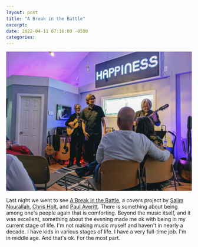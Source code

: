 ```yaml
---
layout: post
title: "A Break in the Battle"
excerpt: 
date: 2022-04-11 07:16:09 -0500
categories: 
---
```


![](/assets/2022/04/break-in-the-battle.jpg)

Last night we went to see [A Break in the Battle](https://abreakinthebattle.bandcamp.com/), a covers project by [Salim Nourallah](/2019/05/05/salim-retrospective/), [Chris Holt](/2010/11/21/chris/), and [Paul Averitt](https://danielmiller.bandcamp.com/track/life-in-a-dangerous-time). There is something about being among one's people again that is comforting. Beyond the music itself, and it was excellent, something about the evening made me ok with being in my current stage of life. I'm not making music myself and haven't in nearly a decade. I have kids in various stages of life. I have a very full-time job. I'm in middle age. And that's ok. For the most part.
